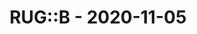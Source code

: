 ---
layout: post
title: RUG::B - 2020-11-05
datetime: '2020-11-05 19:00:00 +0100'
name: RUG::B
external_url: https://www.rug-b.de/events/ruby-usergroup-berlin-november-2020-641
online_event: true
year_month: 2020-11
---